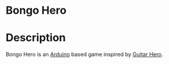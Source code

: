Bongo Hero
=========

# Description
Bongo Hero is an [Arduino](https://www.arduino.cc/) based game inspired by [Guitar Hero](https://fr.wikipedia.org/wiki/Guitar_Hero).